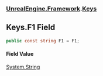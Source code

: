 ### [UnrealEngine.Framework](UnrealEngine_Framework.md 'UnrealEngine.Framework').[Keys](Keys.md 'UnrealEngine.Framework.Keys')
## Keys.F1 Field
```csharp
public const string F1 = F1;
```
#### Field Value
[System.String](https://docs.microsoft.com/en-us/dotnet/api/System.String 'System.String')
